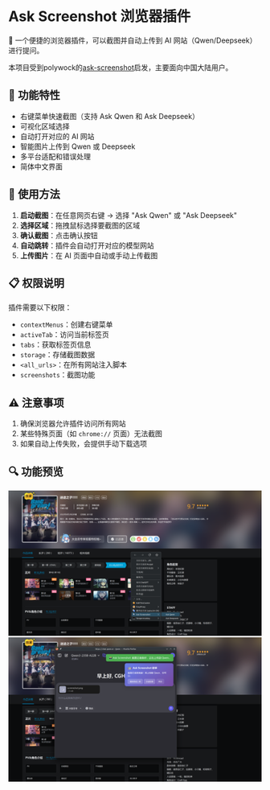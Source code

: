 # Ask Screenshot 浏览器插件

🤖 一个便捷的浏览器插件，可以截图并自动上传到 AI 网站（Qwen/Deepseek）进行提问。

本项目受到polywock的[ask-screenshot](https://github.com/polywock/ask-screenshot)启发，主要面向中国大陆用户。

## 🚀 功能特性

- 右键菜单快速截图（支持 Ask Qwen 和 Ask Deepseek）
- 可视化区域选择
- 自动打开对应的 AI 网站
- 智能图片上传到 Qwen 或 Deepseek
- 多平台适配和错误处理
- 简体中文界面

## 🎯 使用方法

1. **启动截图**：在任意网页右键 → 选择 "Ask Qwen" 或 "Ask Deepseek"
2. **选择区域**：拖拽鼠标选择要截图的区域
3. **确认截图**：点击确认按钮
4. **自动跳转**：插件会自动打开对应的模型网站
5. **上传图片**：在 AI 页面中自动或手动上传截图

## 📋 权限说明

插件需要以下权限：

- `contextMenus`：创建右键菜单
- `activeTab`：访问当前标签页
- `tabs`：获取标签页信息
- `storage`：存储截图数据
- `<all_urls>`：在所有网站注入脚本
- `screenshots`：截图功能

## ⚠️ 注意事项

1. 确保浏览器允许插件访问所有网站
2. 某些特殊页面（如 `chrome://` 页面）无法截图
3. 如果自动上传失败，会提供手动下载选项

## 🔍 功能预览

![选项展示](demo/demo1.png)
![提问展示](demo/demo2.png)

